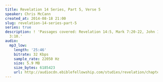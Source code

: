 ```yaml
---
title: Revelation 14 Series, Part 5, Verse 5
speaker: Chris McCann
created_at: 2014-08-18 21:00
slug: revelation-14-series-part-5
series: true
description: ! 'Passages covered: Revelation 14:5, Mark 7:20-22, John 1:47, 1 Peter
  3:10.'
audio:
  mp3_low:
    length: '25:46'
    bitrate: 32 Kbps
    sample_rate: 22050 Hz
    size: 5.9 MB
    size_bytes: 6185423
    url: http://audiocdn.ebiblefellowship.com/studies/revelation/chapter-14/2014.08.18_McCann_-_Revelation_14_Series_Part_5.mp3
---
```

